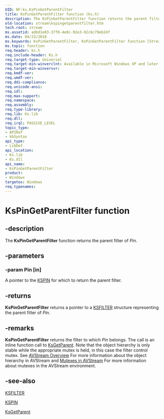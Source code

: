 ```yaml
---
UID: NF:ks.KsPinGetParentFilter
title: KsPinGetParentFilter function (ks.h)
description: The KsPinGetParentFilter function returns the parent filter of Pin.
old-location: stream\kspingetparentfilter.htm
tech.root: stream
ms.assetid: adbd1e83-37f0-4e0c-92e3-92c6c79eb24f
ms.date: 04/23/2018
ms.keywords: KsPinGetParentFilter, KsPinGetParentFilter function [Streaming Media Devices], avfunc_0a7c672c-072d-49f8-b1de-93ee1e5c8e1c.xml, ks/KsPinGetParentFilter, stream.kspingetparentfilter
ms.topic: function
req.header: ks.h
req.include-header: Ks.h
req.target-type: Universal
req.target-min-winverclnt: Available in Microsoft Windows XP and later operating systems and DirectX 8.0 and later DirectX versions.
req.target-min-winversvr: 
req.kmdf-ver: 
req.umdf-ver: 
req.ddi-compliance: 
req.unicode-ansi: 
req.idl: 
req.max-support: 
req.namespace: 
req.assembly: 
req.type-library: 
req.lib: Ks.lib
req.dll: 
req.irql: PASSIVE_LEVEL
topic_type:
- APIRef
- kbSyntax
api_type:
- LibDef
api_location:
- Ks.lib
- Ks.dll
api_name:
- KsPinGetParentFilter
product:
- Windows
targetos: Windows
req.typenames: 
---
```


# KsPinGetParentFilter function


## -description


The<b> KsPinGetParentFilter</b> function returns the parent filter of <i>Pin</i>.


## -parameters




### -param Pin [in]

A pointer to the <a href="https://msdn.microsoft.com/library/windows/hardware/ff563483">KSPIN</a> for which to return the parent filter.


## -returns



<b>KsPinGetParentFilter</b> returns a pointer to a <a href="https://msdn.microsoft.com/library/windows/hardware/ff562522">KSFILTER</a> structure representing the parent filter of <i>Pin</i>.




## -remarks



<b>KsPinGetParentFilter</b> returns the filter to which <i>Pin</i> belongs. The call is an inline function call to <a href="https://msdn.microsoft.com/library/windows/hardware/ff562658">KsGetParent</a>. Note that the object hierarchy is only stable while the appropriate mutex is held, in this case the filter control mutex. See <a href="https://msdn.microsoft.com/305039fe-0a00-4f3e-ae1a-61c50a2f2fb3">AVStream Overview</a> For more information about the object hierarchy in AVStream and <a href="https://msdn.microsoft.com/011edaaa-7449-41c3-8cfb-0d319901af8b">Mutexes in AVStream</a> For more information about mutexes in the AVStream environment.




## -see-also




<a href="https://msdn.microsoft.com/library/windows/hardware/ff562522">KSFILTER</a>



<a href="https://msdn.microsoft.com/library/windows/hardware/ff563483">KSPIN</a>



<a href="https://msdn.microsoft.com/library/windows/hardware/ff562658">KsGetParent</a>
 

 

